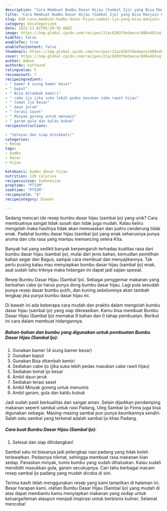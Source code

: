 ```yaml
---
description: "Cara Membuat Bumbu Dasar Hijau (Sambal Ijo) yang Bisa Manjain Lidah"
title: "Cara Membuat Bumbu Dasar Hijau (Sambal Ijo) yang Bisa Manjain Lidah"
slug: 648-cara-membuat-bumbu-dasar-hijau-sambal-ijo-yang-bisa-manjain-lidah
category: Uncategorized
date: 2022-11-02T05:59:55.688Z
image: https://img-global.cpcdn.com/recipes/21ac6203fdedaece/680x482cq70/bumbu-dasar-hijau-sambal-ijo-foto-resep-utama.jpg
hideToc: false
enableToc: true
enableTocContent: false
thumbnail: https://img-global.cpcdn.com/recipes/21ac6203fdedaece/680x482cq70/bumbu-dasar-hijau-sambal-ijo-foto-resep-utama.jpg
cover: https://img-global.cpcdn.com/recipes/21ac6203fdedaece/680x482cq70/bumbu-dasar-hijau-sambal-ijo-foto-resep-utama.jpg
author: Admin
authorAv: notfound
ratingvalue: 5
reviewcount: 7
recipeingredient:
- " bamer 4 siung bamer besar"
- " baput"
- " Bisa ditambah kemiri"
- " cabe ijo jika suka lebih pedas masukan cabe rawit hijau"
- " tomat ijo besar"
- " daun jeruk"
- " terasi saset"
- " Minyak goreng untuk menumis"
- " garam gula dan kaldu bubuk"
recipeinstructions:

- "Selesai dan siap dinikmati!"
categories:
- Resep
tags:
- bumbu
- dasar
- hijau

katakunci: bumbu dasar hijau 
nutrition: 120 calories
recipecuisine: Indonesian
preptime: "PT15M"
cooktime: "PT43M"
recipeyield: "4"
recipecategory: Dinner

---
```





Sedang mencari ide resep bumbu dasar hijau (sambal ijo) yang unik? Cara membuatnya sangat tidak susah dan tidak juga mudah. Kalau keliru mengolah maka hasilnya tidak akan memuaskan dan justru cenderung tidak enak. Padahal bumbu dasar hijau (sambal ijo) yang enak seharusnya punya aroma dan cita rasa yang mampu memancing selera Kita.





Banyak hal yang sedikit banyak berpengaruh terhadap kualitas rasa dari bumbu dasar hijau (sambal ijo), mulai dari jenis bahan, kemudian pemilihan bahan segar dan Bagus, sampai cara membuat dan menyajikannya. Tak perlu pusing kalau mau menyiapkan bumbu dasar hijau (sambal ijo) enak,      asal sudah tahu triknya maka hidangan ini dapat jadi sajian spesial.














Resep Bumbu Dasar Hijau (Sambal Ijo). Sebagai penggemar makanan yang berbahan cabe ijo harus punya dong bumbu dasar hijau. Lagi pula sesudah punya resep dasar bumbu putih, dan kuning sebelumnya akan tambah lengkap jika punya bumbu dasar hijau ini.






Di bawah ini ada beberapa cara mudah dan praktis dalam mengolah bumbu dasar hijau (sambal ijo) yang siap dikreasikan. Kamu bisa membuat Bumbu Dasar Hijau (Sambal Ijo) memakai 9 bahan dan 0 tahap pembuatan. Berikut ini cara dalam membuat hidangannya.

<!--inarticleads1-->

##### Bahan-bahan dan bumbu yang digunakan untuk pembuatan Bumbu Dasar Hijau (Sambal Ijo):

1. Gunakan  bamer (4 siung bamer besar)
1. Gunakan  baput
1. Gunakan  Bisa ditambah kemiri
1. Sediakan  cabe ijo (jika suka lebih pedas masukan cabe rawit hijau)
1. Sediakan  tomat ijo besar
1. Ambil  daun jeruk
1. Sediakan  terasi saset
1. Ambil  Minyak goreng untuk menumis
1. Ambil  garam, gula dan kaldu bubuk


Jadi sudah pasti berkualitas dan sangat aman. Selain dijadikan pendamping makanan seperti sambal untuk nasi Padang, Uleg Sambal ijo Finna juga bisa digunakan sebagai. Masing-masing sambal pun punya keunikannya sendiri. Salah satu sambal yang terkenal adalah sambal ijo khas Padang. 

<!--inarticleads2-->

##### Cara buat Bumbu Dasar Hijau (Sambal Ijo):


1. Selesai dan siap dihidangkan!

Sambal satu ini biasanya jadi pelengkap nasi padang yang tidak boleh terlewatkan. Pedasnya nikmat, sehingga membuat rasa makanan kian sedap. Panaskan minyak, tumis bumbu yang sudah dihaluskan. Kalau sudah mendidih masukkan gula, garam secukupnya. Cari tahu berbagai macam resep sambal ijo padang yang mudah dicoba di sini. 

Terima kasih telah menggunakan resep yang kami tampilkan di halaman ini. Besar harapan kami, olahan Bumbu Dasar Hijau (Sambal Ijo) yang mudah di atas dapat membantu kamu menyiapkan makanan yang sedap untuk keluarga/teman ataupun menjadi inspirasi untuk berbisnis kuliner. Selamat mencoba!
